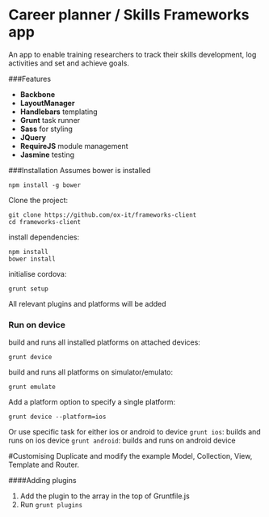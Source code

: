# Career planner / Skills Frameworks app
An app to enable training researchers to track their skills development, log activities and set and achieve goals.

###Features
* **Backbone**
* **LayoutManager**
* **Handlebars** templating
* **Grunt** task runner
* **Sass** for styling
* **JQuery**
* **RequireJS** module management
* **Jasmine** testing

###Installation
Assumes bower is installed
```
npm install -g bower
```


Clone the project:
```
git clone https://github.com/ox-it/frameworks-client
cd frameworks-client
```
install dependencies:
```
npm install
bower install
```
initialise cordova:
```
grunt setup
```

All relevant plugins and platforms will be added

### Run on device
build and runs all installed platforms on attached devices:
```
grunt device
```
build and runs all platforms on simulator/emulato:
```
grunt emulate
```

Add a platform option to specify a single platform:
```
grunt device --platform=ios
```


Or use specific task for either ios or android to device
`grunt ios`: builds and runs on ios device
`grunt android`: builds and runs on android device


#Customising
Duplicate and modify the example Model, Collection, View, Template and Router.

####Adding plugins
1. Add the plugin to the array in the top of Gruntfile.js
2. Run `grunt plugins`
